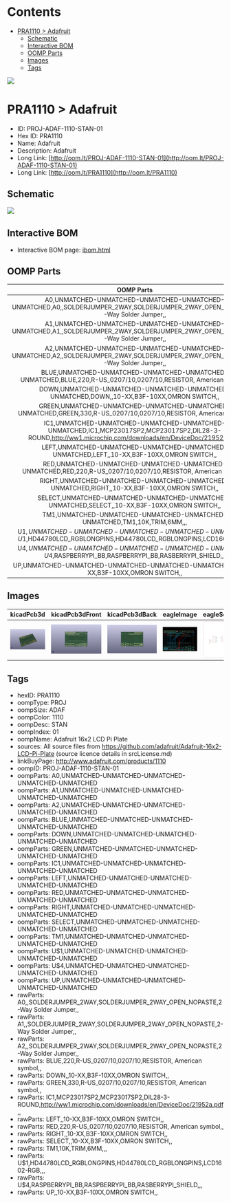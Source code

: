 



Contents
========

* [PRA1110 > Adafruit](#pra1110--adafruit)
	* [Schematic](#schematic)
	* [Interactive BOM](#interactive-bom)
	* [OOMP Parts](#oomp-parts)
	* [Images](#images)
	* [Tags](#tags)
  
![][im]
# PRA1110 > Adafruit

- ID: PROJ-ADAF-1110-STAN-01
- Hex ID: PRA1110
- Name: Adafruit
- Description: Adafruit
- Long Link: [http://oom.lt/PROJ-ADAF-1110-STAN-01](http://oom.lt/PROJ-ADAF-1110-STAN-01)
- Long Link: [http://oom.lt/PRA1110](http://oom.lt/PRA1110)

## Schematic
  
![][schem]
## Interactive BOM

- Interactive BOM page: [ibom.html](https://htmlpreview.github.io/?https://github.com/oomlout/oomlout_OOMP_projects/blob/main/PROJ-ADAF-1110-STAN-01/kicad/bom/ibom.html)

## OOMP Parts
  

|OOMP Parts|
| :---: |
|A0,UNMATCHED-UNMATCHED-UNMATCHED-UNMATCHED-UNMATCHED,A0,,SOLDERJUMPER_2WAY,SOLDERJUMPER_2WAY_OPEN_NOPASTE,2-Way Solder Jumper,,|
|A1,UNMATCHED-UNMATCHED-UNMATCHED-UNMATCHED-UNMATCHED,A1,,SOLDERJUMPER_2WAY,SOLDERJUMPER_2WAY_OPEN_NOPASTE,2-Way Solder Jumper,,|
|A2,UNMATCHED-UNMATCHED-UNMATCHED-UNMATCHED-UNMATCHED,A2,,SOLDERJUMPER_2WAY,SOLDERJUMPER_2WAY_OPEN_NOPASTE,2-Way Solder Jumper,,|
|BLUE,UNMATCHED-UNMATCHED-UNMATCHED-UNMATCHED-UNMATCHED,BLUE,220,R-US_0207/10,0207/10,RESISTOR, American symbol,,|
|DOWN,UNMATCHED-UNMATCHED-UNMATCHED-UNMATCHED-UNMATCHED,DOWN,,10-XX,B3F-10XX,OMRON SWITCH,,|
|GREEN,UNMATCHED-UNMATCHED-UNMATCHED-UNMATCHED-UNMATCHED,GREEN,330,R-US_0207/10,0207/10,RESISTOR, American symbol,,|
|IC1,UNMATCHED-UNMATCHED-UNMATCHED-UNMATCHED-UNMATCHED,IC1,MCP23017SP2,MCP23017SP2,DIL28-3-ROUND,http://ww1.microchip.com/downloads/en/DeviceDoc/21952a.pdf,,|
|LEFT,UNMATCHED-UNMATCHED-UNMATCHED-UNMATCHED-UNMATCHED,LEFT,,10-XX,B3F-10XX,OMRON SWITCH,,|
|RED,UNMATCHED-UNMATCHED-UNMATCHED-UNMATCHED-UNMATCHED,RED,220,R-US_0207/10,0207/10,RESISTOR, American symbol,,|
|RIGHT,UNMATCHED-UNMATCHED-UNMATCHED-UNMATCHED-UNMATCHED,RIGHT,,10-XX,B3F-10XX,OMRON SWITCH,,|
|SELECT,UNMATCHED-UNMATCHED-UNMATCHED-UNMATCHED-UNMATCHED,SELECT,,10-XX,B3F-10XX,OMRON SWITCH,,|
|TM1,UNMATCHED-UNMATCHED-UNMATCHED-UNMATCHED-UNMATCHED,TM1,10K,TRIM,6MM,,,|
|U$1,UNMATCHED-UNMATCHED-UNMATCHED-UNMATCHED-UNMATCHED,U$1,HD44780LCD_RGBLONGPINS,HD44780LCD_RGBLONGPINS,LCD1602-RGB,,,|
|U$4,UNMATCHED-UNMATCHED-UNMATCHED-UNMATCHED-UNMATCHED,U$4,RASPBERRYPI_BB,RASPBERRYPI_BB,RASBERRYPI_SHIELD,,,|
|UP,UNMATCHED-UNMATCHED-UNMATCHED-UNMATCHED-UNMATCHED,UP,,10-XX,B3F-10XX,OMRON SWITCH,,|

## Images
  
  

|kicadPcb3d|kicadPcb3dFront|kicadPcb3dBack|eagleImage|eagleSchemImage|
| :---: | :---: | :---: | :---: | :---: |
|[![kicadPcb3d](kicadPcb3d_140.png)](kicadPcb3d.png)|[![kicadPcb3dFront](kicadPcb3dFront_140.png)](kicadPcb3dFront.png)|[![kicadPcb3dBack](kicadPcb3dBack_140.png)](kicadPcb3dBack.png)|[![eagleImage](eagleImage_140.png)](eagleImage.png)|[![eagleSchemImage](eagleSchemImage_140.png)](eagleSchemImage.png)|

## Tags

- hexID: PRA1110
- oompType: PROJ
- oompSize: ADAF
- oompColor: 1110
- oompDesc: STAN
- oompIndex: 01
- oompName: Adafruit 16x2 LCD Pi Plate
- sources: All source files from https://github.com/adafruit/Adafruit-16x2-LCD-Pi-Plate (source licence details in srcLicense.md)
- linkBuyPage: http://www.adafruit.com/products/1110
- oompID: PROJ-ADAF-1110-STAN-01
- oompParts: A0,UNMATCHED-UNMATCHED-UNMATCHED-UNMATCHED-UNMATCHED
- oompParts: A1,UNMATCHED-UNMATCHED-UNMATCHED-UNMATCHED-UNMATCHED
- oompParts: A2,UNMATCHED-UNMATCHED-UNMATCHED-UNMATCHED-UNMATCHED
- oompParts: BLUE,UNMATCHED-UNMATCHED-UNMATCHED-UNMATCHED-UNMATCHED
- oompParts: DOWN,UNMATCHED-UNMATCHED-UNMATCHED-UNMATCHED-UNMATCHED
- oompParts: GREEN,UNMATCHED-UNMATCHED-UNMATCHED-UNMATCHED-UNMATCHED
- oompParts: IC1,UNMATCHED-UNMATCHED-UNMATCHED-UNMATCHED-UNMATCHED
- oompParts: LEFT,UNMATCHED-UNMATCHED-UNMATCHED-UNMATCHED-UNMATCHED
- oompParts: RED,UNMATCHED-UNMATCHED-UNMATCHED-UNMATCHED-UNMATCHED
- oompParts: RIGHT,UNMATCHED-UNMATCHED-UNMATCHED-UNMATCHED-UNMATCHED
- oompParts: SELECT,UNMATCHED-UNMATCHED-UNMATCHED-UNMATCHED-UNMATCHED
- oompParts: TM1,UNMATCHED-UNMATCHED-UNMATCHED-UNMATCHED-UNMATCHED
- oompParts: U$1,UNMATCHED-UNMATCHED-UNMATCHED-UNMATCHED-UNMATCHED
- oompParts: U$4,UNMATCHED-UNMATCHED-UNMATCHED-UNMATCHED-UNMATCHED
- oompParts: UP,UNMATCHED-UNMATCHED-UNMATCHED-UNMATCHED-UNMATCHED
- rawParts: A0,,SOLDERJUMPER_2WAY,SOLDERJUMPER_2WAY_OPEN_NOPASTE,2-Way Solder Jumper,,
- rawParts: A1,,SOLDERJUMPER_2WAY,SOLDERJUMPER_2WAY_OPEN_NOPASTE,2-Way Solder Jumper,,
- rawParts: A2,,SOLDERJUMPER_2WAY,SOLDERJUMPER_2WAY_OPEN_NOPASTE,2-Way Solder Jumper,,
- rawParts: BLUE,220,R-US_0207/10,0207/10,RESISTOR, American symbol,,
- rawParts: DOWN,,10-XX,B3F-10XX,OMRON SWITCH,,
- rawParts: GREEN,330,R-US_0207/10,0207/10,RESISTOR, American symbol,,
- rawParts: IC1,MCP23017SP2,MCP23017SP2,DIL28-3-ROUND,http://ww1.microchip.com/downloads/en/DeviceDoc/21952a.pdf,,
- rawParts: LEFT,,10-XX,B3F-10XX,OMRON SWITCH,,
- rawParts: RED,220,R-US_0207/10,0207/10,RESISTOR, American symbol,,
- rawParts: RIGHT,,10-XX,B3F-10XX,OMRON SWITCH,,
- rawParts: SELECT,,10-XX,B3F-10XX,OMRON SWITCH,,
- rawParts: TM1,10K,TRIM,6MM,,,
- rawParts: U$1,HD44780LCD_RGBLONGPINS,HD44780LCD_RGBLONGPINS,LCD1602-RGB,,,
- rawParts: U$4,RASPBERRYPI_BB,RASPBERRYPI_BB,RASBERRYPI_SHIELD,,,
- rawParts: UP,,10-XX,B3F-10XX,OMRON SWITCH,,



[im]: kicadPcb3d_450.png
[schem]: eagleSchemImage.png

